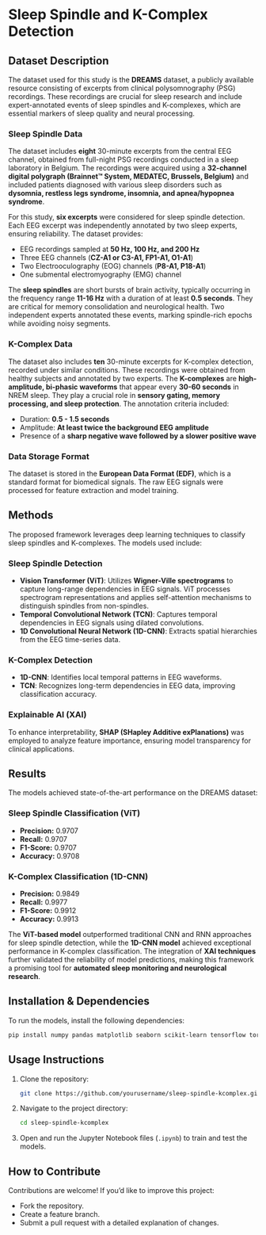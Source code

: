 # Sleep Spindle and K-Complex Detection

## Dataset Description
The dataset used for this study is the **DREAMS** dataset, a publicly available resource consisting of excerpts from clinical polysomnography (PSG) recordings. These recordings are crucial for sleep research and include expert-annotated events of sleep spindles and K-complexes, which are essential markers of sleep quality and neural processing.

### Sleep Spindle Data
The dataset includes **eight** 30-minute excerpts from the central EEG channel, obtained from full-night PSG recordings conducted in a sleep laboratory in Belgium. The recordings were acquired using a **32-channel digital polygraph (Brainnet™ System, MEDATEC, Brussels, Belgium)** and included patients diagnosed with various sleep disorders such as **dysomnia, restless legs syndrome, insomnia, and apnea/hypopnea syndrome**.

For this study, **six excerpts** were considered for sleep spindle detection. Each EEG excerpt was independently annotated by two sleep experts, ensuring reliability. The dataset provides:
- EEG recordings sampled at **50 Hz, 100 Hz, and 200 Hz**
- Three EEG channels (**CZ-A1 or C3-A1, FP1-A1, O1-A1**)
- Two Electrooculography (EOG) channels (**P8-A1, P18-A1**)
- One submental electromyography (EMG) channel

The **sleep spindles** are short bursts of brain activity, typically occurring in the frequency range **11-16 Hz** with a duration of at least **0.5 seconds**. They are critical for memory consolidation and neurological health. Two independent experts annotated these events, marking spindle-rich epochs while avoiding noisy segments.

### K-Complex Data
The dataset also includes **ten** 30-minute excerpts for K-complex detection, recorded under similar conditions. These recordings were obtained from healthy subjects and annotated by two experts. The **K-complexes** are **high-amplitude, bi-phasic waveforms** that appear every **30-60 seconds** in NREM sleep. They play a crucial role in **sensory gating, memory processing, and sleep protection**. The annotation criteria included:
- Duration: **0.5 - 1.5 seconds**
- Amplitude: **At least twice the background EEG amplitude**
- Presence of a **sharp negative wave followed by a slower positive wave**

### Data Storage Format
The dataset is stored in the **European Data Format (EDF)**, which is a standard format for biomedical signals. The raw EEG signals were processed for feature extraction and model training.

## Methods
The proposed framework leverages deep learning techniques to classify sleep spindles and K-complexes. The models used include:

### Sleep Spindle Detection
- **Vision Transformer (ViT)**: Utilizes **Wigner-Ville spectrograms** to capture long-range dependencies in EEG signals. ViT processes spectrogram representations and applies self-attention mechanisms to distinguish spindles from non-spindles.
- **Temporal Convolutional Network (TCN)**: Captures temporal dependencies in EEG signals using dilated convolutions.
- **1D Convolutional Neural Network (1D-CNN)**: Extracts spatial hierarchies from the EEG time-series data.

### K-Complex Detection
- **1D-CNN**: Identifies local temporal patterns in EEG waveforms.
- **TCN**: Recognizes long-term dependencies in EEG data, improving classification accuracy.

### Explainable AI (XAI)
To enhance interpretability, **SHAP (SHapley Additive exPlanations)** was employed to analyze feature importance, ensuring model transparency for clinical applications.

## Results
The models achieved state-of-the-art performance on the DREAMS dataset:

### Sleep Spindle Classification (ViT)
- **Precision:** 0.9707
- **Recall:** 0.9707
- **F1-Score:** 0.9707
- **Accuracy:** 0.9708

### K-Complex Classification (1D-CNN)
- **Precision:** 0.9849
- **Recall:** 0.9977
- **F1-Score:** 0.9912
- **Accuracy:** 0.9913

The **ViT-based model** outperformed traditional CNN and RNN approaches for sleep spindle detection, while the **1D-CNN model** achieved exceptional performance in K-complex classification. The integration of **XAI techniques** further validated the reliability of model predictions, making this framework a promising tool for **automated sleep monitoring and neurological research**.

## Installation & Dependencies
To run the models, install the following dependencies:
```bash
pip install numpy pandas matplotlib seaborn scikit-learn tensorflow torch torchvision shap
```

## Usage Instructions
1. Clone the repository:
   ```bash
   git clone https://github.com/yourusername/sleep-spindle-kcomplex.git
   ```
2. Navigate to the project directory:
   ```bash
   cd sleep-spindle-kcomplex
   ```
3. Open and run the Jupyter Notebook files (`.ipynb`) to train and test the models.

## How to Contribute
Contributions are welcome! If you’d like to improve this project:
- Fork the repository.
- Create a feature branch.
- Submit a pull request with a detailed explanation of changes.


